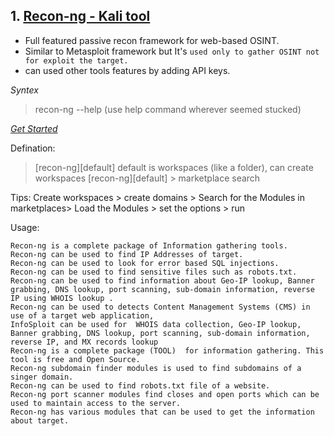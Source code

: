 ## 1. [Recon-ng - Kali tool](https://hackertarget.com/recon-ng-tutorial/)
- Full featured passive recon framework for web-based OSINT.
- Similar to Metasploit framework but It's ```used only to gather OSINT not for exploit the target.```
- can used other tools features by adding API keys.

*Syntex*
> recon-ng --help (use help command wherever seemed stucked)

*[Get Started](https://www.geeksforgeeks.org/recon-ng-installation-on-kali-linux/)*

Defination:
> [recon-ng][default] default is workspaces (like a folder), can create workspaces
> [recon-ng][default] > marketplace search <keywork> 
 
Tips: Create workspaces > create domains > Search for the Modules in marketplaces> Load the Modules > set the options > run

Usage:

    Recon-ng is a complete package of Information gathering tools.
    Recon-ng can be used to find IP Addresses of target.
    Recon-ng can be used to look for error based SQL injections.
    Recon-ng can be used to find sensitive files such as robots.txt.
    Recon-ng can be used to find information about Geo-IP lookup, Banner grabbing, DNS lookup, port scanning, sub-domain information, reverse IP using WHOIS lookup .
    Recon-ng can be used to detects Content Management Systems (CMS) in use of a target web application,
    InfoSploit can be used for  WHOIS data collection, Geo-IP lookup, Banner grabbing, DNS lookup, port scanning, sub-domain information, reverse IP, and MX records lookup
    Recon-ng is a complete package (TOOL)  for information gathering. This tool is free and Open Source.
    Recon-ng subdomain finder modules is used to find subdomains of a singer domain.
    Recon-ng can be used to find robots.txt file of a website.
    Recon-ng port scanner modules find closes and open ports which can be used to maintain access to the server.
    Recon-ng has various modules that can be used to get the information about target.

